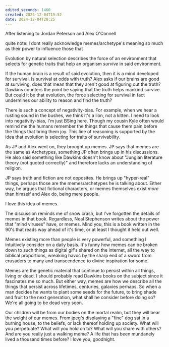 ```yaml
---
edited_seconds: 1460
created: 2024-12-04T19:52
date: 2024-12-04T20:25
---
```

After listening to Jordan Peterson and Alex O'Connell

quite note: I dont really acknowledge memes/archetype's meaning so much as their power to influence those that 

Evolution by natural selection describes the force of an environment that selects for genetic traits that help an organism *survive* in said environment.

If the human brain is a result of said evolution, then it is a mind developed for survival. Is survival at odds with truth? Alex asks if our brains are good at surviving, does that mean that they aren't good at figuring out the truth? Dawkins counters the point be saying that the truth helps mankind survive. But could it be that evolution, the force selecting for survival in fact undermines our ability to reason and find the truth?

There is such a concept of negativity-bias. For example, when we hear a rusting sound in the bushes, we think it's a lion, not a kitten. I need to look into negativity-bias, I'm just BSing here. Though my cousin Kyle often would remind me the humans remember the things that cause them pain before the things that bring them joy. This line of reasoning is supported by the idea that evolution is selecting for traits of survivability.

As JP and Alex went on, they brought up memes. JP says that memes are the same as Archetypes, something JP often brings up in his discussions. He also said something like Dawkins doesn't know about "Jungian literature theory (not quoted correctly)" and therefore lacks an understanding of religion.

JP says truth and fiction are not opposites. He brings up "hyper-real" things, perhaps those are the memes/archetypes he is talking about. Either way, he argues that fictional characters, or memes themselves exist *more* than himself and Alex do, being mere people. 

I love this idea of memes. 

The discussion reminds me of snow crash, but I've forgotten the details of memes in that book. Regardless, Neal Stephenson writes about the power that "mind viruses" have, or memes. Mind you, this is a book written in the 90's that reads way ahead of it's time, or at least I thought it held out well. 

Memes existing more than people is very powerful, and something I intuitively consider on a daily basis. It's funny how memes can be broken down to such things as digital gif's shared on the internet, all the way to biblical proportions, wreaking havoc by the sharp end of a sword from crusaders to many and transcendence to divine inspiration for some.

Memes are the genetic material that continue to persist within all things, living or dead. I should probably read Dawkins books on the subject since it fascinates me so much. But either way, memes are how we describe all the things that persist across lifetimes, centuries, galaxies perhaps. So when a man decides he wants to plant some seeds for the future, to bring shade and fruit to the next generation, what shall he consider before doing so? We're all going to be dead very soon. 

Our children will be from our bodies on the mortal realm, but they will bear the weight of our memes. From jpeg's displaying a "fine" dog sat in a burning house, to the beliefs, or lack thereof holding up society. What will you perpetuate? What will you hold on to? What will you share with others? And are you really just a walking meme? A life that has been mundanely lived a thousand times before? I love you, goodnight.












